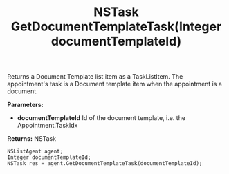 ﻿---
uid: crmscript_ref_NSListAgent_GetDocumentTemplateTask
title: NSTask GetDocumentTemplateTask(Integer documentTemplateId)
intellisense: NSListAgent.GetDocumentTemplateTask
keywords: NSListAgent, GetDocumentTemplateTask
so.topic: reference
---

Returns a Document Template list item as a TaskListItem. The appointment's task is a Document template item when the appointment is a document.

**Parameters:**
 - **documentTemplateId** Id of the document template, i.e. the Appointment.TaskIdx

**Returns:** NSTask

```crmscript
NSListAgent agent;
Integer documentTemplateId;
NSTask res = agent.GetDocumentTemplateTask(documentTemplateId);
```

